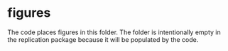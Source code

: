 
# figures

The code places figures in this folder. The folder is intentionally empty in the replication package because it will be populated by the code.